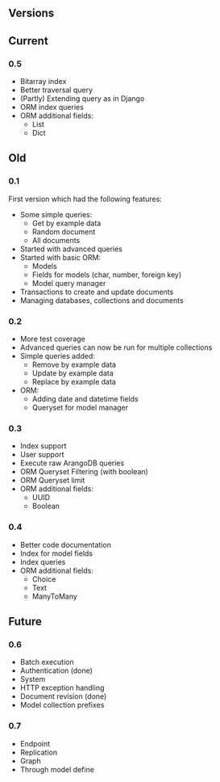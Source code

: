 Versions
---------

## Current

### 0.5
- Bitarray index
- Better traversal query
- (Partly) Extending query as in Django
- ORM index queries
- ORM additional fields:
    - List
    - Dict

## Old

### 0.1
First version which had the following features:

- Some simple queries:
    - Get by example data
    - Random document
    - All documents
- Started with advanced queries
- Started with basic ORM:
    - Models
    - Fields for models (char, number, foreign key)
    - Model query manager
- Transactions to create and update documents
- Managing databases, collections and documents

### 0.2

- More test coverage
- Advanced queries can now be run for multiple collections
- Simple queries added:
    - Remove by example data
    - Update by example data
    - Replace by example data
- ORM:
    - Adding date and datetime fields
    - Queryset for model manager
    
### 0.3
- Index support
- User support
- Execute raw ArangoDB queries
- ORM Queryset Filtering (with boolean)
- ORM Queryset limit
- ORM additional fields:
    - UUID
    - Boolean

### 0.4
- Better code documentation
- Index for model fields
- Index queries
- ORM additional fields:
    - Choice
    - Text
    - ManyToMany

## Future

### 0.6
- Batch execution
- Authentication (done)
- System
- HTTP exception handling
- Document revision (done)
- Model collection prefixes

### 0.7
- Endpoint
- Replication
- Graph
- Through model define